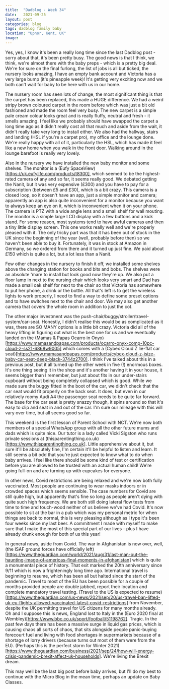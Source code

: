 ```yaml
---
title:  "Dadblog - Week 34"
date:   2021-09-25
layout: post
categories: blog
tags: dadblog family baby
location: "Upnor, Kent, UK"
image:
---
```


Yes, yes, I know it's been a really long time since the last Dadblog post - sorry about that, it's been pretty busy. The good news is that I think, we think, we're almost there with the baby preps - which is a pretty big deal. We're for sure on the final furlong, the list of jobs is all but ticked, the nursery looks amazing, I have an empty bank account and Victoria has a very large bump (it's pineapple week)! It's getting very exciting now and we both can't wait for baby to be here with us in our home.

The nursery room has seen lots of change, the most significant thing is that the carpet has been replaced, this made a HUGE difference. We had a weird stripy brown coloured carpet in the room before which was just a bit old fashioned and made the room feel very busy. The new carpet is a simple pale cream colour looks great and is really fluffy, neutral and fresh - it smells amazing. I feel like we probably should have swapped the carpet a long time ago as it didn't really cost all that much and aside from the wait, it didn't really take very long to install either. We also had the hallway, stairs and landing (HSL if you're a carpet pro), my office and the lounge done. We're really happy with all of it, particularly the HSL, which has made it feel like a new home when you walk in the front door. Walking around in the lounge barefoot is really very lovely.

Also in the nursery we have installed the new baby monitor and some shelves. The monitor is a (Eufy SpaceView)[https://uk.eufylife.com/products/t8300], which seemed to be the highest-rated camera of any and so far, it seems really good. We debated getting the Nanit, but it was very expensive (£300) and you have to pay for a subscription (between £5 and £30), which is a bit crazy. This camera is a closed loop, so it doesn't have an app, just a simple monitor and camera; apparently an app is also quite inconvenient for a monitor because you want to always keep an eye on it, which is inconvenient when it on your phone. The camera is PTZ with a wide angle lens and a small shelf for wall mouting. The monitor is a simple large LCD display with a few buttons and a kick stand. For some reason, most systems tend to have awful cameras and then a tiny little display screen. This one works really well and we're properly pleased with it. The only tricky part was that it has been out of stock in the UK since the beginning of the year (well, probably before then) so we haven't been able to buy it. Fortunately, it was in stock at Amazon in Germany, so we ordered from there and it turned up just fine. We paid about £150 which is quite a lot, but a lot less than a Nanit.

Few other changes in the nursery to finish it off, we installed some shelves above the changing station for books and bits and bobs. The shelves were an absolute 'mare to install but look good now they're up. We also put a floor lamp in next to the nursing chair which looks very smart and Dad has made a small oak shelf for next to the chair so that Victoria has somewhere to put her phone, a drink or the bottle. All that's left is to get the wireless lights to work properly, I need to find a way to define some preset options and to have switches next to the chair and door. We may also get another camera that covers the whole room in addition to just the cot.

The other major investment was the push-chair/buggy/stroller/travel-system/car-seat. Honestly, I didn't realise this would be as complicated as it was, there are SO MANY options is a little bit crazy. Victoria did all of the heavy lifting in figuring out what is the best one for us and we eventually landed on the (Mamas & Papas Ocarro in Onyx)[https://www.mamasandpapas.com/products/ocarro-onyx-comp-10pc-cloud-z-ss21-6868w9005] which comes with a (Cybex Cloud Z lie-flat car seat)[https://www.mamasandpapas.com/products/cybex-cloud-z-isize-baby-car-seat-deep-black-3744z2700]. I think I've talked about this in a previous post, but it all turned up the other week in five (!) enormous boxes. It's one thing seeing it in the shop and it's another having it in your house, it seems bigger than I remember, but just about fits in our under-stairs cupboard without being completely collapsed which is good. While we made sure the buggy fitted in the boot of the car, we didn't check that the car seat would fit properly on the back seat. It does, but even in our relatively roomy Audi A4 the passenger seat needs to be quite far forward. The base for the car seat is pretty snazzy though, it spins around so that it's easy to clip and seat in and out of the car. I'm sure our mileage with this will vary over time, but all seems good so far.

This weekend is the first lesson of Parent School with NCT. We're now both members of a special WhatsApp group with all the other future mums and dads which is quite nice. Our tutor is a lady called Vicki Sigston who runs private sessions at (thisparentingthing.co.uk)[https://www.thisparentingthing.co.uk]. Little apprehensive about it, but sure it'll be absolutely fine, I'm certain it'll be helpful to listen and learn. It still seems a bit odd that you're just expected to know what to do when baby arrives. I feel like there should be some kind of test or certification before you are allowed to be trusted with an actual human child! We're going full-on and are turning up with cupcakes for everyone.

In other news, Covid restrictions are being relaxed and we're now both fully vaccinated. Most people are continuing to wear masks indoors or in crowded spaces which seems sensible. The case numbers for Covid are still quite high, but apparently that's fine so long as people aren't dying with quite such high frequency. We are both still doing lateral flow tests from time to time and touch-wood neither of us believe we've had Covid. It's now possible to sit at the bar in a pub which was my personal metric for when things are back to normal, this is very pleasing although as I type it's been four weeks since my last beer. A commitment I made with myself to make sure that I make the most of this special part of our lives - plus I have already drunk enough for both of us this year!

In general news, aside from Covid. The war in Afghanistan is now over, well, (the ISAF ground forces have officially left)[https://www.theguardian.com/world/2021/aug/31/last-man-out-the-haunting-image-of-americas-final-moments-in-afghanistan] which is quite a monumental piece of history. That exit marked the 20th anniversary since 9/11 which is now a frighteningly long time ago. International travel is beginning to resume, which has been all but halted since the start of the pandemic. Travel to most of the EU has been possible for a couple of months provided people are double jabbed, report their location and complete mandatory travel testing. (Travel to the US is expected to resume)[https://www.theguardian.com/us-news/2021/sep/20/us-travel-ban-lifted-uk-eu-flights-allowed-vaccinated-latest-covid-restrictions] from November, despite the UK permitting travel for US citizens for many months already. Oh and I suppose this is news, England lost to Italy in the (Euro 2020 final at Wembley)[https://www.bbc.co.uk/sport/football/51198762]. Tragic. In the past few days there has been a massive surge in liquid gas prices, which is causing chaos all sorts of chaos, that sits alongside people panic-buying forecourt fuel and living with food shortages in supermarkets because of a shortage of lorry drivers (because turns out most of them were from the EU). (Perhaps this is the perfect storm for Winter 2021)[https://www.theguardian.com/business/2021/sep/24/how-will-energy-crisis-pandemic-brexit-affect-uk-households]. We're living the Brexit dream.

This may well be the last big post before baby arrives, but I'll do my best to continue with the Micro Blog in the mean time, perhaps an update on Baby Classes.
